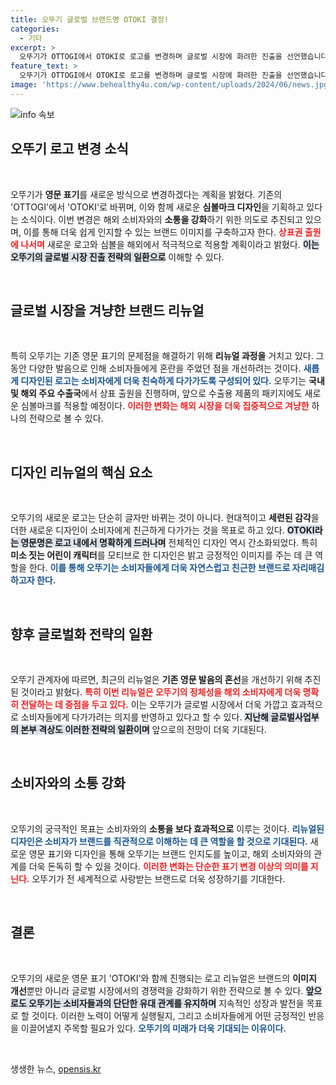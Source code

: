 ```yaml
---
title: 오뚜기 글로벌 브랜드명 OTOKI 결정!
categories:
  - 기타
excerpt: >
  오뚜기가 OTTOGI에서 OTOKI로 로고를 변경하며 글로벌 시장에 화려한 진출을 선언했습니다! 새로운 디자인으로 해외 소비자와의 소통을 극대화하고, 친근한 이미지를 강화한다는 계획이 눈길을 끌고 있습니다.
feature_text: >
  오뚜기가 OTTOGI에서 OTOKI로 로고를 변경하며 글로벌 시장에 화려한 진출을 선언했습니다! 새로운 디자인으로 해외 소비자와의 소통을 극대화하고, 친근한 이미지를 강화한다는 계획이 눈길을 끌고 있습니다.
image: 'https://www.behealthy4u.com/wp-content/uploads/2024/06/news.jpg'
---
```


<p><img src="https://www.behealthy4u.com/wp-content/uploads/2024/06/news.jpg" alt="info 속보" /></p>

<h2 data-ke-size="size26">오뚜기 로고 변경 소식</h2>

<p data-ke-size="size16">&nbsp;</p>

<p>오뚜기가 <strong>영문 표기</strong>를 새로운 방식으로 변경하겠다는 계획을 밝혔다. 기존의 'OTTOGI'에서 'OTOKI'로 바뀌며, 이와 함께 새로운 <strong>심볼마크 디자인</strong>을 기획하고 있다는 소식이다. 이번 변경은 해외 소비자와의 <strong>소통을 강화</strong>하기 위한 의도로 추진되고 있으며, 이를 통해 더욱 쉽게 인지할 수 있는 브랜드 이미지를 구축하고자 한다. <b><span style="color: #ee2323;">상표권 출원에 나서며</span></b> 새로운 로고와 심볼을 해외에서 적극적으로 적용할 계획이라고 밝혔다. <b><span style="background-color: #21538527;">이는 오뚜기의 글로벌 시장 진출 전략의 일환으로</span></b> 이해할 수 있다.<p data-ke-size="size16">&nbsp;</p></p>

<h2 data-ke-size="size26">글로벌 시장을 겨냥한 브랜드 리뉴얼</h2>

<p data-ke-size="size16">&nbsp;</p>

<p>특히 오뚜기는 기존 영문 표기의 문제점을 해결하기 위해 <strong>리뉴얼 과정을</strong> 거치고 있다. 그동안 다양한 발음으로 인해 소비자들에게 혼란을 주었던 점을 개선하려는 것이다. <b><span style="color: #1a5490;">새롭게 디자인된 로고는 소비자에게 더욱 친숙하게 다가가도록 구성되어 있다.</span></b> 오뚜기는 <strong>국내 및 해외 주요 수출국</strong>에서 상표 출원을 진행하며, 앞으로 수출용 제품의 패키지에도 새로운 심볼마크를 적용할 예정이다. <b><span style="color: #ee2323;">이러한 변화는 해외 시장을 더욱 집중적으로 겨냥한</span></b> 하나의 전략으로 볼 수 있다.<p data-ke-size="size16">&nbsp;</p></p>

<h2 data-ke-size="size26">디자인 리뉴얼의 핵심 요소</h2>

<p data-ke-size="size16">&nbsp;</p>

<p>오뚜기의 새로운 로고는 단순히 글자만 바뀌는 것이 아니다. 현대적이고 <strong>세련된 감각</strong>을 더한 새로운 디자인이 소비자에게 친근하게 다가가는 것을 목표로 하고 있다. <b><span style="background-color: #21538527;">OTOKI라는 영문명은 로고 내에서 명확하게 드러나며</span></b> 전체적인 디자인 역시 간소화되었다. 특히 <strong>미소 짓는 어린이 캐릭터</strong>를 모티브로 한 디자인은 밝고 긍정적인 이미지를 주는 데 큰 역할을 한다. <b><span style="color: #1a5490;">이를 통해 오뚜기는 소비자들에게 더욱 자연스럽고 친근한 브랜드로 자리매김하고자 한다.</span></b><p data-ke-size="size16">&nbsp;</p></p>

<h2 data-ke-size="size26">향후 글로벌화 전략의 일환</h2>

<p data-ke-size="size16">&nbsp;</p>

<p>오뚜기 관계자에 따르면, 최근의 리뉴얼은 <strong>기존 영문 발음의 혼선</strong>을 개선하기 위해 추진된 것이라고 밝혔다. <b><span style="color: #ee2323;">특히 이번 리뉴얼은 오뚜기의 정체성을 해외 소비자에게 더욱 명확히 전달하는 데 중점을 두고 있다.</span></b> 이는 오뚜기가 글로벌 시장에서 더욱 가깝고 효과적으로 소비자들에게 다가가려는 의지를 반영하고 있다고 할 수 있다. <b><span style="background-color: #21538527;">지난해 글로벌사업부의 본부 격상도 이러한 전략의 일환이며</span></b> 앞으로의 전망이 더욱 기대된다. <p data-ke-size="size16">&nbsp;</p></p>

<h2 data-ke-size="size26">소비자와의 소통 강화</h2>

<p data-ke-size="size16">&nbsp;</p>

<p>오뚜기의 궁극적인 목표는 소비자와의 <strong>소통을 보다 효과적으로</strong> 이루는 것이다. <b><span style="color: #1a5490;">리뉴얼된 디자인은 소비자가 브랜드를 직관적으로 이해하는 데 큰 역할을 할 것으로 기대된다.</span></b> 새로운 영문 표기와 디자인을 통해 오뚜기는 브랜드 인지도를 높이고, 해외 소비자와의 관계를 더욱 돈독히 할 수 있을 것이다. <b><span style="color: #ee2323;">이러한 변화는 단순한 표기 변경 이상의 의미를 지닌다.</span></b> 오뚜기가 전 세계적으로 사랑받는 브랜드로 더욱 성장하기를 기대한다.<p data-ke-size="size16">&nbsp;</p></p>

<h2 data-ke-size="size26">결론</h2>

<p data-ke-size="size16">&nbsp;</p>

<p>오뚜기의 새로운 영문 표기 'OTOKI'와 함께 진행되는 로고 리뉴얼은 브랜드의 <strong>이미지 개선</strong>뿐만 아니라 글로벌 시장에서의 경쟁력을 강화하기 위한 전략으로 볼 수 있다. <b><span style="background-color: #21538527;">앞으로도 오뚜기는 소비자들과의 단단한 유대 관계를 유지하며</span></b> 지속적인 성장과 발전을 목표로 할 것이다. 이러한 노력이 어떻게 실행될지, 그리고 소비자들에게 어떤 긍정적인 반응을 이끌어낼지 주목할 필요가 있다. <b><span style="color: #1a5490;">오뚜기의 미래가 더욱 기대되는 이유이다.</span></b><p data-ke-size="size16">&nbsp;</p></p>
생생한 뉴스, <a href="https://opensis.kr" rel="dofollow">opensis.kr</a>


